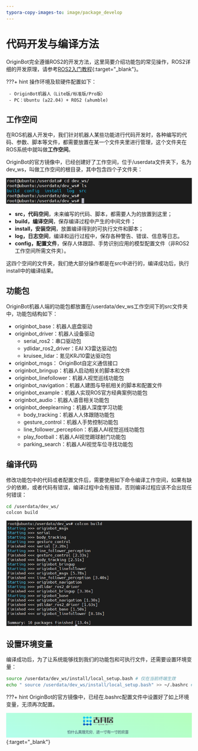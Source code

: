 ```yaml
---
typora-copy-images-to: image/package_develop
---
```


# **代码开发与编译方法**

OriginBot完全遵循ROS2的开发方法，这里简要介绍功能包的常见操作，ROS2详细的开发原理，请参考[ROS2入门教程](https://book.guyuehome.com/){:target="_blank"}。



???+ hint
    操作环境及软硬件配置如下：
    

     - OriginBot机器人（Lite版/标准版/Pro版）
     - PC：Ubuntu (≥22.04) + ROS2 (≥humble)



## **工作空间**

在ROS机器人开发中，我们针对机器人某些功能进行代码开发时，各种编写的代码、参数、脚本等文件，都需要放置在某一个文件夹里进行管理，这个文件夹在ROS系统中就叫做**工作空间**。



OriginBot的官方镜像中，已经创建好了工作空间，位于/userdata文件夹下，名为dev_ws，叫做工作空间的根目录，其中包含四个子文件夹：

![image-20220920221905698](../assets/img/package_develop/image-20220920221905698.png)

- **src，代码空间**，未来编写的代码、脚本，都需要人为的放置到这里；
- **build，编译空间**，保存编译过程中产生的中间文件；
- **install，安装空间**，放置编译得到的可执行文件和脚本；
- **log，日志空间**，编译和运行过程中，保存各种警告、错误、信息等日志。
- **config，配置文件**，保存人体跟踪、手势识别应用的模型配置文件（非ROS2工作空间所需文件夹）。



这四个空间的文件夹，我们绝大部分操作都是在src中进行的，编译成功后，执行install中的编译结果。



## **功能包**

OriginBot机器人端的功能包都放置在/userdata/dev_ws工作空间下的src文件夹中，功能包结构如下：

- originbot_base：机器人底盘驱动
- originbot_driver：机器人设备驱动
    - serial_ros2：串口驱动包
    - ydlidar_ros2_driver：EAI X3雷达驱动包
    - kruisee_lidar：氪见KRJ10雷达驱动包
- originbot_msgs： OriginBot自定义通信接口
- originbot_bringup：机器人启动相关的脚本和文件
- originbot_linefollower：机器人视觉巡线功能包
- originbot_navigation：机器人建图与导航相关的脚本和配置文件
- originbot_example：机器人实现ROS官方经典案例功能包
- originbot_audio：机器人语音相关功能包
- originbot_deeplearning：机器人深度学习功能
    - body_tracking：机器人人体跟随功能包
    - gesture_control：机器人手势控制功能包
    - line_follower_perception：机器人AI视觉巡线功能包
    - play_football：机器人AI视觉踢球射门功能包
    - parking_search：机器人AI视觉车位寻找功能包



## **编译代码**

修改功能包中的代码或者配置文件后，需要使用如下命令编译工作空间，如果有缺少的依赖，或者代码有错误，编译过程中会有报错，否则编译过程应该不会出现任何错误：

```bash
cd /userdata/dev_ws/
colcon build
```

![image-20220920222359026](../assets/img/package_develop/image-20220920222359026.png)



## **设置环境变量**

编译成功后，为了让系统能够找到我们的功能包和可执行文件，还需要设置环境变量：

```bash
source /userdata/dev_ws/install/local_setup.bash # 仅在当前终端生效
echo " source /userdata/dev_ws/install/local_setup.bash" >> ~/.bashrc # 所有终端均生效，只用运行一次
```



???+ hint
    OriginBot的官方镜像中，已经在.bashrc配置文件中设置好了如上环境变量，无须再次配置。



[![图片1](../assets/img/footer.png)](https://www.guyuehome.com/){:target="_blank"}

